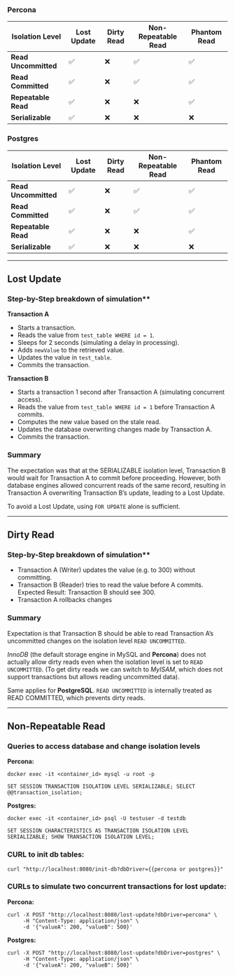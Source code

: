 
### Percona
| Isolation Level    | Lost Update | Dirty Read | Non-Repeatable Read | Phantom Read |
|--------------------|------------|------------|---------------------|--------------|
| **Read Uncommitted** | ✅  | ❌  | ✅  | ✅  |
| **Read Committed**   | ✅  | ❌  | ✅  | ✅  |
| **Repeatable Read**  | ✅  | ❌  | ❌  | ✅  |
| **Serializable**     | ✅  | ❌  | ❌  | ❌  |

### Postgres
| Isolation Level    | Lost Update | Dirty Read | Non-Repeatable Read | Phantom Read |
|--------------------|------------|------------|---------------------|--------------|
| **Read Uncommitted** | ✅  | ❌  | ✅  | ✅  |
| **Read Committed**   | ✅  | ❌  | ✅  | ✅  |
| **Repeatable Read**  | ✅  | ❌  | ❌  | ✅  |
| **Serializable**     | ✅  | ❌  | ❌  | ❌  |


---
 
## Lost Update

### Step-by-Step breakdown of simulation**

**Transaction A**

- Starts a transaction.
- Reads the value from `test_table WHERE id = 1`.
- Sleeps for 2 seconds (simulating a delay in processing).
- Adds `newValue` to the retrieved value.
- Updates the value in `test_table`.
- Commits the transaction.

**Transaction B**

- Starts a transaction 1 second after Transaction A (simulating concurrent access).
- Reads the value from `test_table WHERE id = 1` before Transaction A commits.
- Computes the new value based on the stale read.
- Updates the database overwriting changes made by Transaction A.
- Commits the transaction.

### Summary

The expectation was that at the SERIALIZABLE isolation level, Transaction B would wait for Transaction A to commit before proceeding. However, both database engines allowed concurrent reads of the same record, resulting in Transaction A overwriting Transaction B’s update, leading to a Lost Update.

To avoid a Lost Update, using `FOR UPDATE` alone is sufficient.

---

## Dirty Read

### Step-by-Step breakdown of simulation**

- Transaction A (Writer) updates the value (e.g. to 300) without committing.
- Transaction B (Reader) tries to read the value before A commits.
Expected Result: Transaction B should see 300.
- Transaction A rollbacks changes

### Summary

Expectation is that Transaction B should be able to read Transaction A’s uncommitted changes on the isolation level `READ UNCOMMITTED`.

*InnoDB* (the default storage engine in MySQL and **Percona**) does not actually allow dirty reads even when the isolation level is set to `READ UNCOMMITTED`.
(To get dirty reads we can switch to *MyISAM*, which does not support transactions but allows reading uncommitted data).

Same applies for **PostgreSQL**. `READ UNCOMMITTED` is internally treated as READ COMMITTED, which prevents dirty reads.

---

## Non-Repeatable Read

### Queries to access database and change isolation levels

**Percona:**

```
docker exec -it <container_id> mysql -u root -p
```
```
SET SESSION TRANSACTION ISOLATION LEVEL SERIALIZABLE; SELECT @@transaction_isolation;
```

**Postgres:**

```
docker exec -it <container_id> psql -U testuser -d testdb
```
```
SET SESSION CHARACTERISTICS AS TRANSACTION ISOLATION LEVEL SERIALIZABLE; SHOW TRANSACTION ISOLATION LEVEL;
```

###  CURL to init db tables:
```
curl "http://localhost:8080/init-db?dbDriver={{percona or postgres}}"  
```

###  CURLs to simulate two concurrent transactions for lost update:

**Percona:**

```
curl -X POST "http://localhost:8080/lost-update?dbDriver=percona" \
     -H "Content-Type: application/json" \
     -d '{"valueA": 200, "valueB": 500}'
```

**Postgres:**

```
curl -X POST "http://localhost:8080/lost-update?dbDriver=postgres" \
     -H "Content-Type: application/json" \
     -d '{"valueA": 200, "valueB": 500}'
```